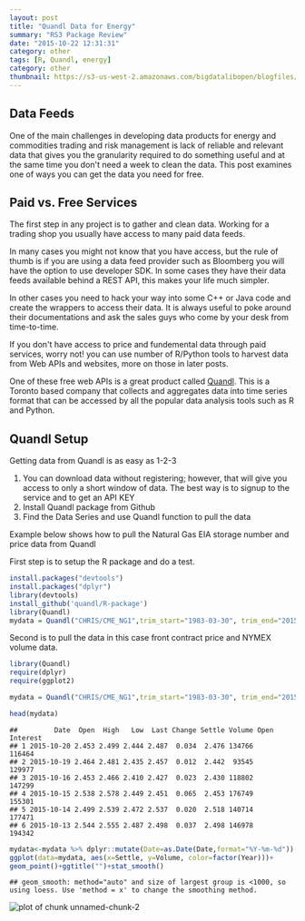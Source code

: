 ```yaml
---
layout: post
title: "Quandl Data for Energy"
summary: "RS3 Package Review"  
date: "2015-10-22 12:31:31"
category: other
tags: [R, Quandl, energy]
category: other
thumbnail: https://s3-us-west-2.amazonaws.com/bigdatalibopen/blogfiles/unnamed-chunk-2-1.png
---
```




## Data Feeds

One of the main challenges in developing data products for energy and commodities trading and risk management is lack of reliable and relevant data that gives you the granularity required to do something useful and at the same time you don't need a week to clean the data. This post examines one of ways you can get the data you need for free. 

## Paid vs. Free Services

The first step in any project is to gather and clean data. Working for a trading shop you usually have access to many paid data feeds. 

In many cases you might not know that you have access, but the rule of thumb is if you are using a data feed provider such as Bloomberg you will have the option to use developer SDK.  In some cases they have their data feeds available behind a REST API, this makes your life much simpler. 

In other cases you need to hack your way into some C++ or Java code and create the wrappers to access their data. It is always useful to poke around their documentations and ask the sales guys who come by your desk from time-to-time. 

If you don't have access to price and fundemental data through paid services, worry not! you can use number of R/Python tools to harvest data from Web APIs and websites, more on those in later posts.  

One of these free web APIs is a great product called [Quandl](https://www.quandl.com/). This is a Toronto based company that collects and aggregates data into time series format that can be accessed by all the popular data analysis tools such as R and Python. 

## Quandl Setup

Getting data from Quandl is as easy as 1-2-3

1) You can download data without registering; however, that will give you access to only a short window of data. The best way is to signup to the service and to get an API KEY
2) Install Quandl package from Github 
3) Find the Data Series and use Quandl function to pull the data 

Example below shows how to pull the Natural Gas EIA storage number and price data from Quandl  


First step is to setup the R package and do a test. 


```r
install.packages("devtools")
install.packages("dplyr")
library(devtools)
install_github('quandl/R-package')
library(Quandl)
mydata = Quandl("CHRIS/CME_NG1",trim_start="1983-03-30", trim_end="2015-10-20")
```

Second is to pull the data in this case front contract price and NYMEX volume data. 


```r
library(Quandl)
require(dplyr)
require(ggplot2)

mydata = Quandl("CHRIS/CME_NG1",trim_start="1983-03-30", trim_end="2015-10-20")

head(mydata)
```

```
##         Date  Open  High   Low  Last Change Settle Volume Open Interest
## 1 2015-10-20 2.453 2.499 2.444 2.487  0.034  2.476 134766        116464
## 2 2015-10-19 2.464 2.481 2.435 2.457  0.012  2.442  93545        129977
## 3 2015-10-16 2.453 2.466 2.410 2.427  0.023  2.430 118802        147299
## 4 2015-10-15 2.538 2.578 2.449 2.451  0.065  2.453 176749        155301
## 5 2015-10-14 2.499 2.539 2.472 2.537  0.020  2.518 140714        177471
## 6 2015-10-13 2.544 2.555 2.487 2.498  0.037  2.498 146978        194342
```

```r
mydata<-mydata %>% dplyr::mutate(Date=as.Date(Date,format="%Y-%m-%d")) %>% dplyr::arrange(-desc(Date)) %>% dplyr::mutate(Year=lubridate::year(Date)) %>% dplyr::select(Date,Settle,Year,Volume) %>% dplyr::filter(Date > as.Date("2012-01-01","%Y-%m-%d"))
ggplot(data=mydata, aes(x=Settle, y=Volume, color=factor(Year)))+
geom_point()+ggtitle("")+stat_smooth()
```

```
## geom_smooth: method="auto" and size of largest group is <1000, so using loess. Use 'method = x' to change the smoothing method.
```

![plot of chunk unnamed-chunk-2](https://s3-us-west-2.amazonaws.com/bigdatalibopen/blogfiles/unnamed-chunk-2-1.png) 











